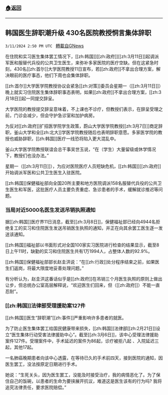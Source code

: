 ###  [:house:返回](README.md)
---


## 韩国医生辞职潮升级 430名医院教授恫言集体辞职
`3/11/2024 2:50 PM UTC ` [轉載自GNews](https://gnews.org/articles/2384782)

在住院和实习医生集体罢工情况下，[[zh:韩国]][[zh:政府]][[zh:3月11日]]起调派军医和服替代兵役的公共卫生医生，来弥补多家医院的医疗空缺。但在这紧急时刻，430名[[zh:首尔]]大学医院教授11日宣布，若[[zh:政府]]不拿出合理方案，解决眼前的医疗事态，他们下周也会集体辞职。

[[zh:首尔]]大学医学院教授协议会紧急[[zh:对策]]委员会星期一（[[zh:3月11日]]）晚上就实习住院医生集体辞职事态表明，如果[[zh:政府]]不拿出合理方案，[[zh:3月18日]]起一同提交辞呈。

大学医院的教授提交辞呈意味着，不上课也不诊疗，但教授们表示，在辞呈受理之前，门诊会减少，但会守护急诊室和加护病房。

为反对[[zh:政府]]扩招医学院学生政策，蔚山大学医学院教授[[zh:3月7日]]商定辞职，釜山大学和全[[zh:北大]]学医学院教授随后也表明辞职意愿。多家医学院的教授也威胁辞职，[[zh:韩国]]医疗一线恐将陷入更大混乱中。

釜山大学医学院教授联谊会总干事吴世玉说，“在（学生）大量留级或休学情况下，教授们也没办法。”

星期一（[[zh:3月11日]]），为应对医院医疗人员短缺危机，[[zh:韩国]][[zh:政府]]开始调派军医和公共卫生医生入驻医院。

[[zh:韩国]]保健福祉部向全国20所主要和地方医院调派158名服替代兵役的公共卫生医生和军医，这批医疗人员主要负责重症、急诊患者的手术，缓解就诊推迟等问题。

### 当局对近5000名医生发送吊销执照通知

据[[zh:韩国]]医疗界11日消息，截至[[zh:3月8日]]，保健福祉部已经向4944名拒绝复工的实习和住院医生发送吊销医生执照的通知，并正在向其余罢工医生逐一发送该通知。

[[zh:韩国]]福祉部以书面形式对全国100家实习医院进行检查的结果显示，截至8日上午11时，缺勤的实习和住院医生共有1万1994人，占整体人数的92.9%。

[[zh:韩国]]保健福祉部部长赵圭洪说：“在[[zh:行政]]处分程序结束之前，如果医生们返岗，将最大限度地妥善处理问题。”

有分析认为，赵圭洪这番话似乎是[[zh:政府]]在吊销三个月医生执照的原则上做出让步，但总统办公室高层解释说，“欢迎医生们回来，但（[[zh:政府]]）不能一直忍耐”。

### [[zh:韩国]]法律部受理援助案127件

[[zh:韩国]]医生“辞职潮”[[zh:事件]]严重影响许多患者的就医。

为了防止医生集体罢工给国民健康带来损失，[[zh:韩国]]法律部[[zh:2月21日]]设立“医生集体行动受害法律援助中心”。截至[[zh:3月6日]]，该中心受理法律援助案件127件。受理案件中，手术延迟的案件为86起，诊疗被拒八起 、入院延迟三起，其他17起。

一名肺癌晚期患者向该中心透露，在等待已久的手术前四天，接到医院的通知，因医生罢工，没法按原定日期进行手术。

她说：“生死关头，因为医生罢工，没能及时接受治疗，我的病情恶化了。为了保住自己的饭碗，以患者的生命为要挟展开抗议，难道这是医生该有的行为吗? 我将追究法律责任，要求医院赔偿。”
